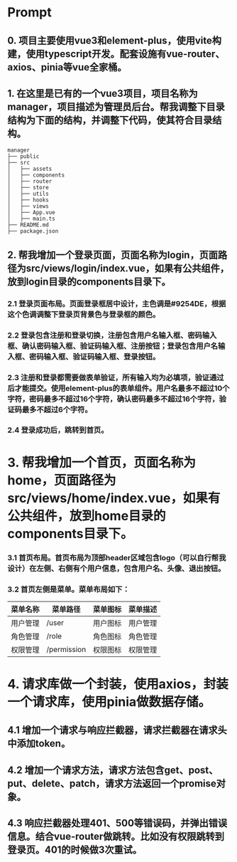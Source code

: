 # Prompt

## 0. 项目主要使用vue3和element-plus，使用vite构建，使用typescript开发。配套设施有vue-router、axios、pinia等vue全家桶。

## 1. 在这里是已有的一个vue3项目，项目名称为manager，项目描述为管理员后台。帮我调整下目录结构为下面的结构，并调整下代码，使其符合目录结构。

```
manager
├── public
├── src
│   ├── assets
│   ├── components
│   ├── router
│   ├── store
│   ├── utils
│   ├── hooks
│   ├── views
│   ├── App.vue
│   ├── main.ts
├── README.md
├── package.json
```

## 2. 帮我增加一个登录页面，页面名称为login，页面路径为src/views/login/index.vue，如果有公共组件，放到login目录的components目录下。

### 2.1 登录页面布局。页面登录框居中设计，主色调是#9254DE，根据这个色调调整下登录页背景色与登录框的颜色。

### 2.2 登录包含注册和登录切换，注册包含用户名输入框、密码输入框、确认密码输入框、验证码输入框、注册按钮；登录包含用户名输入框、密码输入框、验证码输入框、登录按钮。

### 2.3 注册和登录都需要做表单验证，所有输入均为必填项，验证通过后才能提交。使用element-plus的表单组件。用户名最多不超过10个字符，密码最多不超过16个字符，确认密码最多不超过16个字符，验证码最多不超过6个字符。

### 2.4 登录成功后，跳转到首页。

# 3. 帮我增加一个首页，页面名称为home，页面路径为src/views/home/index.vue，如果有公共组件，放到home目录的components目录下。

### 3.1 首页布局。首页布局为顶部header区域包含logo（可以自行帮我设计）在左侧、右侧有个用户信息，包含用户名、头像、退出按钮。

### 3.2 首页左侧是菜单。菜单布局如下：

| 菜单名称 | 菜单路径    | 菜单图标 | 菜单描述 |
| -------- | ----------- | -------- | -------- |
| 用户管理 | /user       | 用户图标 | 用户管理 |
| 角色管理 | /role       | 角色图标 | 角色管理 |
| 权限管理 | /permission | 权限图标 | 权限管理 |

# 4. 请求库做一个封装，使用axios，封装一个请求库，使用pinia做数据存储。

## 4.1 增加一个请求与响应拦截器，请求拦截器在请求头中添加token。

## 4.2 增加一个请求方法，请求方法包含get、post、put、delete、patch，请求方法返回一个promise对象。

## 4.3 响应拦截器处理401、500等错误码，并弹出错误信息。结合vue-router做跳转。比如没有权限跳转到登录页。401的时候做3次重试。
